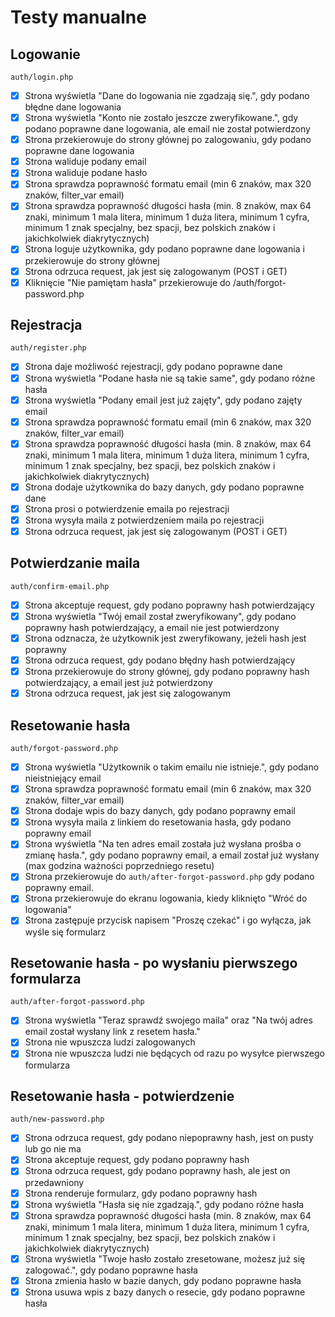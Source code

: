 # Testy manualne

## Logowanie

`auth/login.php`

- [x] Strona wyświetla "Dane do logowania nie zgadzają się.", gdy podano błędne dane logowania
- [x] Strona wyświetla "Konto nie zostało jeszcze zweryfikowane.", gdy podano poprawne dane logowania, ale email nie
  został potwierdzony
- [x] Strona przekierowuje do strony głównej po zalogowaniu, gdy podano poprawne dane logowania
- [x] Strona waliduje podany email
- [x] Strona waliduje podane hasło
- [x] Strona sprawdza poprawność formatu email (min 6 znaków, max 320 znaków, filter_var email)
- [x] Strona sprawdza poprawność długości hasła (min. 8 znaków, max 64 znaki, minimum 1 mala litera, minimum 1 duża
  litera, minimum 1 cyfra, minimum 1 znak specjalny, bez spacji, bez polskich znaków i jakichkolwiek diakrytycznych)
- [x] Strona loguje użytkownika, gdy podano poprawne dane logowania i przekierowuje do strony głównej
- [x] Strona odrzuca request, jak jest się zalogowanym (POST i GET)
- [x] Kliknięcie "Nie pamiętam hasła" przekierowuje do /auth/forgot-password.php

## Rejestracja

`auth/register.php`

- [x] Strona daje możliwość rejestracji, gdy podano poprawne dane
- [x] Strona wyświetla "Podane hasła nie są takie same", gdy podano różne hasła
- [x] Strona wyświetla "Podany email jest już zajęty", gdy podano zajęty email
- [x] Strona sprawdza poprawność formatu email (min 6 znaków, max 320 znaków, filter_var email)
- [x] Strona sprawdza poprawność długości hasła (min. 8 znaków, max 64 znaki, minimum 1 mala litera, minimum 1 duża
  litera, minimum 1 cyfra, minimum 1 znak specjalny, bez spacji, bez polskich znaków i jakichkolwiek diakrytycznych)
- [x] Strona dodaje użytkownika do bazy danych, gdy podano poprawne dane
- [x] Strona prosi o potwierdzenie emaila po rejestracji
- [x] Strona wysyła maila z potwierdzeniem maila po rejestracji
- [x] Strona odrzuca request, jak jest się zalogowanym (POST i GET)

## Potwierdzanie maila

`auth/confirm-email.php`

- [x] Strona akceptuje request, gdy podano poprawny hash potwierdzający
- [x] Strona wyświetla "Twój email został zweryfikowany", gdy podano poprawny hash potwierdzający, a email nie jest
  potwierdzony
- [x] Strona odznacza, że użytkownik jest zweryfikowany, jeżeli hash jest poprawny
- [x] Strona odrzuca request, gdy podano błędny hash potwierdzający
- [x] Strona przekierowuje do strony głównej, gdy podano poprawny hash potwierdzający, a email jest już potwierdzony
- [x] Strona odrzuca request, jak jest się zalogowanym

## Resetowanie hasła

`auth/forgot-password.php`

- [x] Strona wyświetla "Użytkownik o takim emailu nie istnieje.", gdy podano nieistniejący email
- [x] Strona sprawdza poprawność formatu email (min 6 znaków, max 320 znaków, filter_var email)
- [x] Strona dodaje wpis do bazy danych, gdy podano poprawny email
- [x] Strona wysyła maila z linkiem do resetowania hasła, gdy podano poprawny email
- [x] Strona wyświetla "Na ten adres email została już wysłana prośba o zmianę hasła.", gdy podano poprawny email, a
  email został już wysłany (max godzina ważności poprzedniego resetu)
- [x] Strona przekierowuje do `auth/after-forgot-password.php` gdy podano poprawny email.
- [x] Strona przekierowuje do ekranu logowania, kiedy kliknięto "Wróć do logowania"
- [x] Strona zastępuje przycisk napisem "Proszę czekać" i go wyłącza, jak wyśle się formularz

## Resetowanie hasła - po wysłaniu pierwszego formularza

`auth/after-forgot-password.php`

- [x] Strona wyświetla "Teraz sprawdź swojego maila" oraz "Na twój adres email został wysłany link z resetem hasła."
- [x] Strona nie wpuszcza ludzi zalogowanych
- [x] Strona nie wpuszcza ludzi nie będących od razu po wysyłce pierwszego formularza

## Resetowanie hasła - potwierdzenie

`auth/new-password.php`

- [x] Strona odrzuca request, gdy podano niepoprawny hash, jest on pusty lub go nie ma
- [x] Strona akceptuje request, gdy podano poprawny hash
- [x] Strona odrzuca request, gdy podano poprawny hash, ale jest on przedawniony
- [x] Strona renderuje formularz, gdy podano poprawny hash
- [x] Strona wyświetla "Hasła się nie zgadzają.", gdy podano różne hasła
- [x] Strona sprawdza poprawność długości hasła (min. 8 znaków, max 64 znaki, minimum 1 mala litera, minimum 1 duża
  litera, minimum 1 cyfra, minimum 1 znak specjalny, bez spacji, bez polskich znaków i jakichkolwiek diakrytycznych)
- [x] Strona wyświetla "Twoje hasło zostało zresetowane, możesz już się zalogować.", gdy podano poprawne hasła
- [x] Strona zmienia hasło w bazie danych, gdy podano poprawne hasła
- [x] Strona usuwa wpis z bazy danych o resecie, gdy podano poprawne hasła
